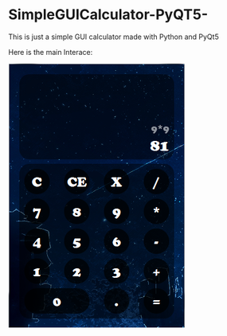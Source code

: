 # SimpleGUICalculator-PyQT5-
This is just a simple GUI calculator made with Python and PyQt5

Here is the main Interace:

![Main Interface](calculator.PNG)


